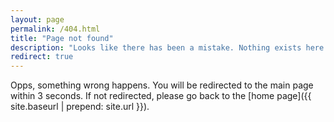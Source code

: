 ```yaml
---
layout: page
permalink: /404.html
title: "Page not found"
description: "Looks like there has been a mistake. Nothing exists here."
redirect: true
---
```


Opps, something wrong happens. You will be redirected to the main page within 3 seconds. If not redirected, please go back to the [home page]({{ site.baseurl | prepend: site.url }}).
